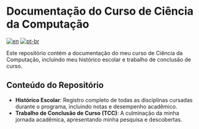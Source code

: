 # Documentação do Curso de Ciência da Computação
[![en](https://img.shields.io/badge/lang-en-red.svg)](README.md)
[![pt-br](https://img.shields.io/badge/lang-pt--br-green.svg)](README.pt-br.md)

Este repositório contém a documentação do meu curso de Ciência da Computação, incluindo meu histórico escolar e trabalho de conclusão de curso.

## Conteúdo do Repositório

- **Histórico Escolar**: Registro completo de todas as disciplinas cursadas durante o programa, incluindo notas e desempenho acadêmico.
- **Trabalho de Conclusão de Curso (TCC)**: A culminação da minha jornada acadêmica, apresentando minha pesquisa e descobertas.
